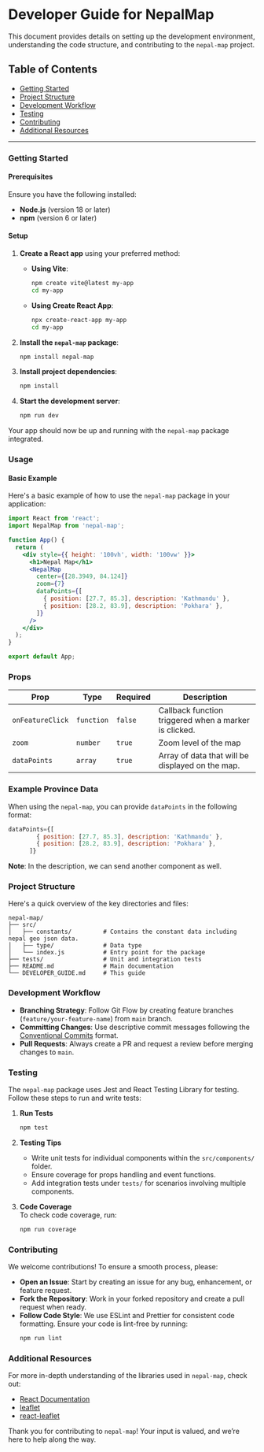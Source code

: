 # Developer Guide for NepalMap

This document provides details on setting up the development environment, understanding the code structure, and contributing to the `nepal-map` project.

## Table of Contents

- [Getting Started](#getting-started)
- [Project Structure](#project-structure)
- [Development Workflow](#development-workflow)
- [Testing](#testing)
- [Contributing](#contributing)
- [Additional Resources](#additional-resources)

---

### Getting Started

#### Prerequisites

Ensure you have the following installed:

- **Node.js** (version 18 or later)
- **npm** (version 6 or later)

#### Setup

1. **Create a React app** using your preferred method:

   - **Using Vite**:
     ```bash
     npm create vite@latest my-app
     cd my-app
     ```
   - **Using Create React App**:
     ```bash
     npx create-react-app my-app
     cd my-app
     ```

2. **Install the `nepal-map` package**:

   ```bash
   npm install nepal-map
   ```

3. **Install project dependencies**:

   ```bash
   npm install
   ```

4. **Start the development server**:
   ```bash
   npm run dev
   ```

Your app should now be up and running with the `nepal-map` package integrated.

### Usage

#### Basic Example

Here's a basic example of how to use the `nepal-map` package in your application:

```jsx
import React from 'react';
import NepalMap from 'nepal-map';

function App() {
  return (
    <div style={{ height: '100vh', width: '100vw' }}>
      <h1>Nepal Map</h1>
      <NepalMap
        center={[28.3949, 84.124]}
        zoom={7}
        dataPoints={[
          { position: [27.7, 85.3], description: 'Kathmandu' },
          { position: [28.2, 83.9], description: 'Pokhara' },
        ]}
      />
    </div>
  );
}

export default App;
```

### Props

| Prop             | Type       | Required | Description                                           |
| ---------------- | ---------- | -------- | ----------------------------------------------------- |
| `onFeatureClick` | `function` | `false`  | Callback function triggered when a marker is clicked. |
| `zoom`           | `number`   | `true`   | Zoom level of the map                                 |
| `dataPoints`     | `array`    | `true`   | Array of data that will be displayed on the map.      |

### Example Province Data

When using the `nepal-map`, you can provide `dataPoints` in the following format:

```javascript
dataPoints={[
        { position: [27.7, 85.3], description: 'Kathmandu' },
        { position: [28.2, 83.9], description: 'Pokhara' },
      ]}
```

**Note**: In the description, we can send another component as well.

### Project Structure

Here's a quick overview of the key directories and files:

```plaintext
nepal-map/
├── src/
│   ├── constants/         # Contains the constant data including nepal geo json data.
│   ├── type/              # Data type
│   └── index.js           # Entry point for the package
├── tests/                 # Unit and integration tests
├── README.md              # Main documentation
└── DEVELOPER_GUIDE.md     # This guide
```

### Development Workflow

- **Branching Strategy**: Follow Git Flow by creating feature branches (`feature/your-feature-name`) from `main` branch.
- **Committing Changes**: Use descriptive commit messages following the [Conventional Commits](https://www.conventionalcommits.org/) format.
- **Pull Requests**: Always create a PR and request a review before merging changes to `main`.

### Testing

The `nepal-map` package uses Jest and React Testing Library for testing. Follow these steps to run and write tests:

1. **Run Tests**

   ```bash
   npm test
   ```

2. **Testing Tips**

   - Write unit tests for individual components within the `src/components/` folder.
   - Ensure coverage for props handling and event functions.
   - Add integration tests under `tests/` for scenarios involving multiple components.

3. **Code Coverage**  
   To check code coverage, run:
   ```bash
   npm run coverage
   ```

### Contributing

We welcome contributions! To ensure a smooth process, please:

- **Open an Issue**: Start by creating an issue for any bug, enhancement, or feature request.
- **Fork the Repository**: Work in your forked repository and create a pull request when ready.
- **Follow Code Style**: We use ESLint and Prettier for consistent code formatting. Ensure your code is lint-free by running:
  ```bash
  npm run lint
  ```

### Additional Resources

For more in-depth understanding of the libraries used in `nepal-map`, check out:

- [React Documentation](https://reactjs.org/docs/getting-started.html)
- [leaflet](https://leafletjs.com/)
- [react-leaflet](https://react-leaflet.js.org/)

Thank you for contributing to `nepal-map`! Your input is valued, and we’re here to help along the way.
